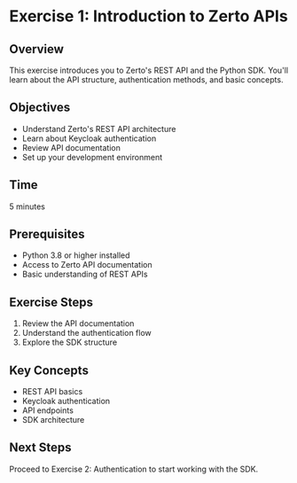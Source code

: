 # Exercise 1: Introduction to Zerto APIs

## Overview
This exercise introduces you to Zerto's REST API and the Python SDK. You'll learn about the API structure, authentication methods, and basic concepts.

## Objectives
- Understand Zerto's REST API architecture
- Learn about Keycloak authentication
- Review API documentation
- Set up your development environment

## Time
5 minutes

## Prerequisites
- Python 3.8 or higher installed
- Access to Zerto API documentation
- Basic understanding of REST APIs

## Exercise Steps
1. Review the API documentation
2. Understand the authentication flow
3. Explore the SDK structure

## Key Concepts
- REST API basics
- Keycloak authentication
- API endpoints
- SDK architecture

## Next Steps
Proceed to Exercise 2: Authentication to start working with the SDK. 